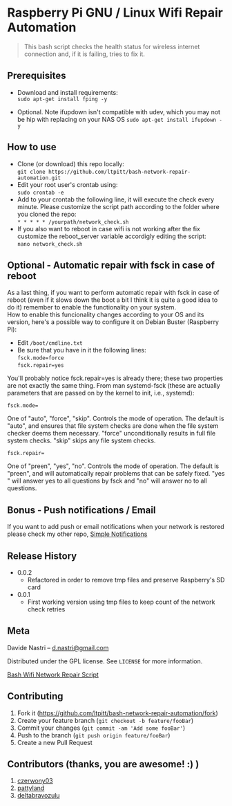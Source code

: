 # Raspberry Pi GNU / Linux Wifi Repair Automation
> This bash script checks the health status for wireless internet connection and, if it is failing, tries to fix it.   

## Prerequisites

- Download and install requirements:  
`sudo apt-get install fping -y`

- Optional.  Note ifupdown isn't compatible with udev, which you may not be hip with replacing on your NAS OS
`sudo apt-get install ifupdown -y`

## How to use

- Clone (or download) this repo locally:  
`git clone https://github.com/ltpitt/bash-network-repair-automation.git`
- Edit your root user's crontab using:  
`sudo crontab -e` 
- Add to your crontab the following line, it will execute the check every minute. Please customize the script path according to the folder where you cloned the repo:  
`* * * * * /yourpath/network_check.sh`
- If you also want to reboot in case wifi is not working after the fix customize the reboot_server variable accordigly editing the script:  
`nano network_check.sh`  

## Optional - Automatic repair with fsck in case of reboot

As a last thing, if you want to perform automatic repair with fsck in case of reboot (even if it slows down the boot a bit I think it is quite a good idea to do it) remember to enable the functionality on your system.  
How to enable this funcionality changes according to your OS and its version, here's a possible way to configure it on Debian Buster (Raspberry Pi):
- Edit `/boot/cmdline.txt`
- Be sure that you have in it the following lines:  
`fsck.mode=force`  
`fsck.repair=yes`

You'll probably notice fsck.repair=yes is already there; these two properties are not exactly the same thing. From man systemd-fsck (these are actually parameters that are passed on by the kernel to init, i.e., systemd):

`fsck.mode=`

One of "auto", "force", "skip". Controls the mode of operation. The default is "auto", and ensures that file system checks are done when the file system checker deems them necessary. "force" unconditionally results in full file system checks. "skip" skips any file system checks.

`fsck.repair=`

One of "preen", "yes", "no". Controls the mode of operation. The default is "preen", and will automatically repair problems that can be safely fixed. "yes " will answer yes to all questions by fsck and "no" will answer no to all questions.

## Bonus - Push notifications / Email

If you want to add push or email notifications when your network is restored please check my other repo, [Simple Notifications](https://github.com/ltpitt/python-simple-notifications)

## Release History

* 0.0.2
    * Refactored in order to remove tmp files and preserve Raspberry's SD card
* 0.0.1
    * First working version using tmp files to keep count of the network check retries

## Meta

Davide Nastri – d.nastri@gmail.com

Distributed under the GPL license. See ``LICENSE`` for more information.

[Bash Wifi Network Repair Script](https://github.com/ltpitt/bash-network-repair-automation)

## Contributing

1. Fork it (<https://github.com/ltpitt/bash-network-repair-automation/fork>)
2. Create your feature branch (`git checkout -b feature/fooBar`)
3. Commit your changes (`git commit -am 'Add some fooBar'`)
4. Push to the branch (`git push origin feature/fooBar`)
5. Create a new Pull Request

## Contributors (thanks, you are awesome! :) )

1. [czerwony03](https://github.com/czerwony03)
2. [pattyland](https://github.com/pattyland)
3. [deltabravozulu](https://github.com/deltabravozulu)

<!-- Markdown link & img dfn's -->
[npm-image]: https://img.shields.io/npm/v/datadog-metrics.svg?style=flat-square
[npm-url]: https://npmjs.org/package/datadog-metrics
[npm-downloads]: https://img.shields.io/npm/dm/datadog-metrics.svg?style=flat-square
[travis-image]: https://img.shields.io/travis/dbader/node-datadog-metrics/master.svg?style=flat-square
[travis-url]: https://travis-ci.org/dbader/node-datadog-metrics
[wiki]: https://github.com/yourname/yourproject/wiki
